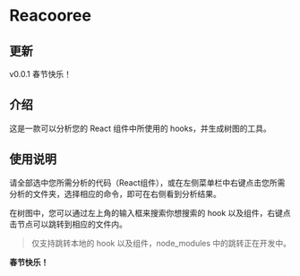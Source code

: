 # Reacooree

## 更新

v0.0.1 春节快乐！

## 介绍

这是一款可以分析您的 React 组件中所使用的 hooks，并生成树图的工具。

## 使用说明

请全部选中您所需分析的代码（React组件），或在左侧菜单栏中右键点击您所需分析的文件夹，选择相应的命令，即可在右侧看到分析结果。

在树图中，您可以通过左上角的输入框来搜索你想搜索的 hook 以及组件，右键点击节点可以跳转到相应的文件内。

> 仅支持跳转本地的 hook 以及组件，node_modules 中的跳转正在开发中。

**春节快乐！**
